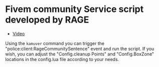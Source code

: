 # Fivem community Service script developed by RAGE
- [Video]()

Using the `kamuver` command you can trigger the "police:client:RageCommunitySentence" event and run the script. If you wish, you can adjust the "Config.cleanup Points" and "Config.BoxZone" locations in the config.lua file according to your needs.
